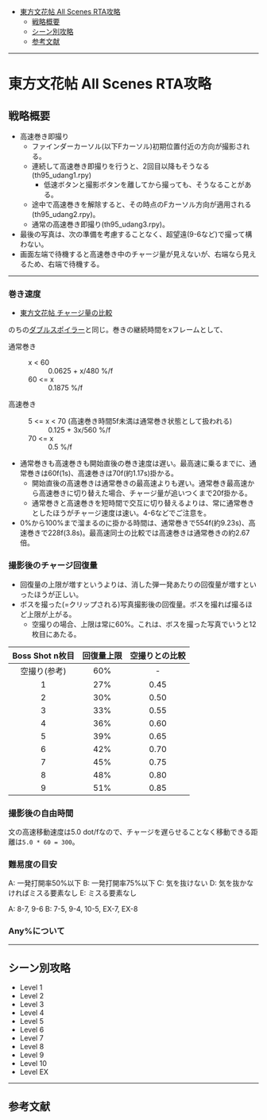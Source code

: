 <!-- TOC depthFrom:1 depthTo:2 -->

- [東方文花帖 All Scenes RTA攻略](#東方文花帖-all-scenes-rta攻略)
  - [戦略概要](#戦略概要)
  - [シーン別攻略](#シーン別攻略)
  - [参考文献](#参考文献)

<!-- /TOC -->


----

# 東方文花帖 All Scenes RTA攻略

## 戦略概要

- 高速巻き即撮り
  - ファインダーカーソル(以下Fカーソル)初期位置付近の方向が撮影される。
  - 連続して高速巻き即撮りを行うと、2回目以降もそうなる(th95_udang1.rpy)
    - 低速ボタンと撮影ボタンを離してから撮っても、そうなることがある。
  - 途中で高速巻きを解除すると、その時点のFカーソル方向が適用される(th95_udang2.rpy)。
  - 通常の高速巻き即撮り(th95_udang3.rpy)。
- 最後の写真は、次の準備を考慮することなく、超望遠(9-6など)で撮って構わない。
- 画面左端で待機すると高速巻き中のチャージ量が見えないが、右端なら見えるため、右端で待機する。

----

### 巻き速度

- [東方文花帖 チャージ量の比較](https://docs.google.com/spreadsheets/d/1C11il558zGld9jc5ERySXFzNc34_Rk2060oSV9Wi9IU/edit#gid=1051693107)

のちの[ダブルスポイラー](https://wikiwiki.jp/let/etc/%E7%9F%A5%E8%AD%98/%E3%83%80%E3%83%96%E3%83%AB%E3%82%B9%E3%83%9D%E3%82%A4%E3%83%A9%E3%83%BC%E3%83%A1%E3%83%A2#o4773347)と同じ。巻きの継続時間をxフレームとして、

<dl>
  <dt>通常巻き</dt>
  <dd>
    <dl>
      <dt>x &lt; 60</dt>
      <dd>0.0625 + x/480 %/f</dd>
      <dt>60 &lt;= x</dt>
      <dd>0.1875 %/f</dd>
    </dl>
  </dd>
  <dt>高速巻き</dt>
  <dd>
    <dl>
      <dt>5 &lt;= x &lt; 70 (高速巻き時間5f未満は通常巻き状態として扱われる)</dt>
      <dd>0.125 + 3x/560 %/f</dd>
      <dt>70 &lt;= x</dt>
      <dd>0.5 %/f</dd>
    </dl>
  </dd>
</dl>

- 通常巻きも高速巻きも開始直後の巻き速度は遅い。最高速に乗るまでに、通常巻きは60f(1s)、高速巻きは70f(約1.17s)掛かる。
  - 開始直後の高速巻きは通常巻きの最高速よりも遅い。通常巻き最高速から高速巻きに切り替えた場合、チャージ量が追いつくまで20f掛かる。
  - 通常巻きと高速巻きを短時間で交互に切り替えるよりは、常に通常巻きとしたほうがチャージ速度は速い。4-6などでご注意を。
- 0%から100%まで溜まるのに掛かる時間は、通常巻きで554f(約9.23s)、高速巻きで228f(3.8s)。最高速同士の比較では高速巻きは通常巻きの約2.67倍。

### 撮影後のチャージ回復量

- 回復量の上限が増すというよりは、消した弾一発あたりの回復量が増すといったほうが正しい。
- ボスを撮った(=クリップされる)写真撮影後の回復量。ボスを撮れば撮るほど上限が上がる。
  - 空撮りの場合、上限は常に60%。これは、ボスを撮った写真でいうと12枚目にあたる。

| Boss Shot n枚目 | 回復量上限 | 空撮りとの比較 |
| :---: | :---: | :---: |
| 空撮り(参考) | 60% | - |
| 1 | 27% | 0.45 |
| 2 | 30% | 0.50 |
| 3 | 33% | 0.55 |
| 4 | 36% | 0.60 |
| 5 | 39% | 0.65 |
| 6 | 42% | 0.70 |
| 7 | 45% | 0.75 |
| 8 | 48% | 0.80 |
| 9 | 51% | 0.85 |

### 撮影後の自由時間

文の高速移動速度は5.0 dot/fなので、チャージを遅らせることなく移動できる距離は`5.0 * 60 = 300`。

### 難易度の目安

A: 一発打開率50%以下
B: 一発打開率75%以下
C: 気を抜けない
D: 気を抜かなければミスる要素なし
E: ミスる要素なし

A: 8-7, 9-6
B: 7-5, 9-4, 10-5, EX-7, EX-8

### Any%について

----

## シーン別攻略

- Level 1
- Level 2
- Level 3
- Level 4
- Level 5
- Level 6
- Level 7
- Level 8
- Level 9
- Level 10
- Level EX

----

## 参考文献
